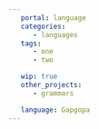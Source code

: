 ```yaml
---
   portal: language
   categories:
      - languages
   tags:
      - one
      - two

   wip: true
   other_projects:
      - grammars

   language: Gapgopa
---
```

